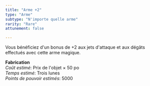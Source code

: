 ```yaml
---
title: "Arme +2"
type: "Arme"
subtype: "N'importe quelle arme"
rarity: "Rare"
attunement: false

---
```

Vous bénéficiez d'un bonus de +2 aux jets d'attaque et aux dégâts effectués avec cette arme magique.  

**Fabrication**  
*Coût estimé*: Prix de l'objet × 50 po  
*Temps estimé*: Trois lunes  
*Points de pouvoir estimés*: 5000  
